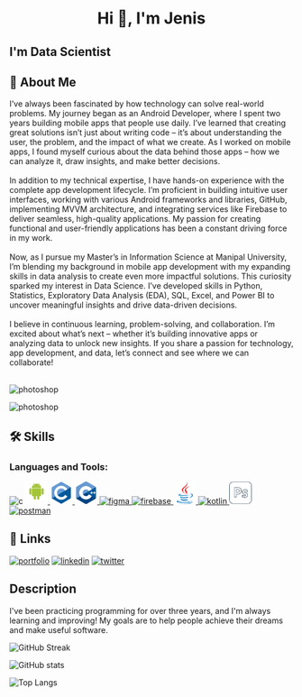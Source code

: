 
<!-- [68747470733a2f2f312e62702e626c6f6773706f742e636f6d2f2d37413457796e774c734d772f58624270435847386648492f41414141414141414d74342f754f613162704c736b5967727747626c6c6853753253446a5f4d69673853584a51434c63424741735948512f7](https://user-images.githubusercontent.com/101552010/191468106-0221377a-0c01-4472-bf67-3219b011cd1f.gif)  This is a android developer gif-->

<h1 align="center">Hi 👋, I'm Jenis</h1>

<h2 align="left">I'm Data Scientist </h2>

<!-- <h3 align="center">Android developer from India, Now in Dubai.</h3> -->

## 🚀 About Me
I’ve always been fascinated by how technology can solve real-world problems. My journey began as an Android Developer, where I spent two years building mobile apps that people use daily. I’ve learned that creating great solutions isn’t just about writing code – it’s about understanding the user, the problem, and the impact of what we create. As I worked on mobile apps, I found myself curious about the data behind those apps – how we can analyze it, draw insights, and make better decisions.<br></br>
In addition to my technical expertise, I have hands-on experience with the complete app development lifecycle. I’m proficient in building intuitive user interfaces, working with various Android frameworks and libraries, GitHub, implementing MVVM architecture, and integrating services like Firebase to deliver seamless, high-quality applications. My passion for creating functional and user-friendly applications has been a constant driving force in my work.<br></br>
Now, as I pursue my Master’s in Information Science at Manipal University, I’m blending my background in mobile app development with my expanding skills in data analysis to create even more impactful solutions. This curiosity sparked my interest in Data Science. I’ve developed skills in Python, Statistics, Exploratory Data Analysis (EDA), SQL, Excel, and Power BI to uncover meaningful insights and drive data-driven decisions.<br></br>
I believe in continuous learning, problem-solving, and collaboration. I’m excited about what’s next – whether it’s building innovative apps or analyzing data to unlock new insights. If you share a passion for technology, app development, and data, let’s connect and see where we can collaborate!<br></br>
<!-- I'm an Android Application developer...

- 🌱 I’m currently learning Data Science
  -->
<!-- - 👯 I’m looking to collaborate on Google -->

<!-- - 🤝 I’m looking for help from friends -->

<!-- - ⚡ Fun fact, I think I am funny -->




<!--   ![18a4949fc9c8067172d3b96e302e7097](https://user-images.githubusercontent.com/101552010/191468644-3b046c51-7171-4d11-a0db-a2c96b50bf90.gif) -->
 <img src="https://user-images.githubusercontent.com/101552010/191468644-3b046c51-7171-4d11-a0db-a2c96b50bf90.gif" alt="photoshop" width="600" height="400"/>

![photoshop](https://user-images.githubusercontent.com/101552010/191468644-3b046c51-7171-4d11-a0db-a2c96b50bf90.gif)

## 🛠 Skills
 <h3 align="left">Languages and Tools:</h3>
<p align="left"> 
<img src="https://github.com/user-attachments/assets/b53dd14c-2508-48bf-b4cb-d720653bf821" alt="c" width="40" height="40"/> </a> <a href="https://www.w3schools.com/cpp/" target="_blank" rel="noreferrer"> 
	
<a href="https://developer.android.com" target="_blank" rel="noreferrer">
<img src="https://raw.githubusercontent.com/devicons/devicon/master/icons/android/android-original-wordmark.svg" alt="android" width="40" height="40"/> </a> 
<a href="https://www.cprogramming.com/" target="_blank" rel="noreferrer"> 
<img src="https://raw.githubusercontent.com/devicons/devicon/master/icons/c/c-original.svg" alt="c" width="40" height="40"/> </a> <a href="https://www.w3schools.com/cpp/" target="_blank" rel="noreferrer"> 
<img src="https://raw.githubusercontent.com/devicons/devicon/master/icons/cplusplus/cplusplus-original.svg" alt="cplusplus" width="40" height="40"/> </a> <a href="https://www.figma.com/" target="_blank" rel="noreferrer"> 
<img src="https://www.vectorlogo.zone/logos/figma/figma-icon.svg" alt="figma" width="40" height="40"/> </a> <a href="https://firebase.google.com/" target="_blank" rel="noreferrer"> 
<img src="https://www.vectorlogo.zone/logos/firebase/firebase-icon.svg" alt="firebase" width="40" height="40"/> </a> <a href="https://www.java.com" target="_blank" rel="noreferrer"> 
<img src="https://raw.githubusercontent.com/devicons/devicon/master/icons/java/java-original.svg" alt="java" width="40" height="40"/> </a> <a href="https://kotlinlang.org" target="_blank" rel="noreferrer"> 
<img src="https://www.vectorlogo.zone/logos/kotlinlang/kotlinlang-icon.svg" alt="kotlin" width="40" height="40"/> </a> <a href="https://www.photoshop.com/en" target="_blank" rel="noreferrer"> 
<img src="https://raw.githubusercontent.com/devicons/devicon/master/icons/photoshop/photoshop-line.svg" alt="photoshop" width="40" height="40"/> </a> <a href="https://postman.com" target="_blank" rel="noreferrer"> 
<img src="https://www.vectorlogo.zone/logos/getpostman/getpostman-icon.svg" alt="postman" width="40" height="40"/> </a> </p>

## 🔗 Links
[![portfolio](https://img.shields.io/badge/my_portfolio-000?style=for-the-badge&logo=ko-fi&logoColor=white)]()
[![linkedin](https://img.shields.io/badge/linkedin-0A66C2?style=for-the-badge&logo=linkedin&logoColor=white)](https://www.linkedin.com/)
[![twitter](https://img.shields.io/badge/twitter-1DA1F2?style=for-the-badge&logo=twitter&logoColor=white)](https://twitter.com/)

 
## Description

I've been practicing programming for over three years, and I'm always learning and improving! My goals are to help people achieve their dreams and make useful software.




![GitHub Streak](https://github-readme-streak-stats.herokuapp.com?user=jenisdobariya&theme=light&hide_border=true&date_format=j%2Fn%5B%2FY%5D)
 
 ![ GitHub stats](https://github-readme-stats.vercel.app/api?username=jenisdobariya&show_icons=true)
 
 ![Top Langs](https://github-readme-stats.vercel.app/api/top-langs/?username=jenisdobariya&layout=compact)

	
